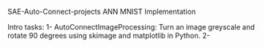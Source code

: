 SAE-Auto-Connect-projects
  ANN MNIST Implementation

Intro tasks: 
1- AutoConnectImageProcessing: Turn an image greyscale and rotate 90 degrees using skimage and matplotlib in Python. 
2- 
